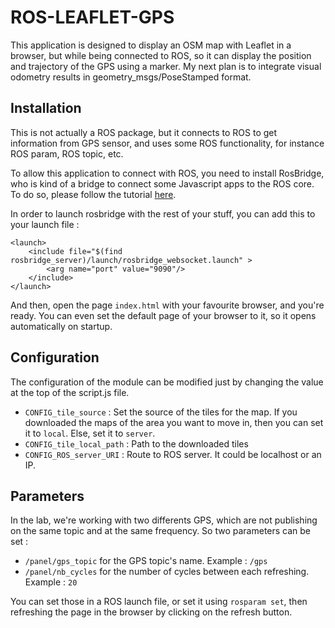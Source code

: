 # ROS-LEAFLET-GPS

This application is designed to display an OSM map with Leaflet in a browser, but while being connected to ROS, so it can display the position and trajectory of the GPS using a marker. My next plan is to integrate visual odometry results in geometry_msgs/PoseStamped format.

## Installation 

This is not actually a ROS package, but it connects to ROS to get information from GPS sensor, and uses some ROS functionality, for instance ROS param, ROS topic, etc. 

To allow this application to connect with ROS, you need to install RosBridge, who is kind of a bridge to connect some Javascript apps to the ROS core. To do so, please follow the tutorial [here](http://wiki.ros.org/rosbridge_suite/Tutorials/RunningRosbridge).

In order to launch rosbridge with the rest of your stuff, you can add this to your launch file :


    <launch>
        <include file="$(find rosbridge_server)/launch/rosbridge_websocket.launch" > 
            <arg name="port" value="9090"/>
        </include>
    </launch>

And then, open the page `index.html` with your favourite browser, and you're ready. You can even set the default page of your browser to it, so it opens automatically on startup.


## Configuration

The configuration of the module can be modified just by changing the value at the top of the script.js file.

- `CONFIG_tile_source` : Set the source of the tiles for the map. If you downloaded the maps of the area you want to move in, then you can set it to `local`. Else, set it to `server`.
- `CONFIG_tile_local_path` : Path to the downloaded tiles
- `CONFIG_ROS_server_URI` : Route to ROS server. It could be localhost or an IP.

## Parameters

In the lab, we're working with two differents GPS, which are not publishing on the same topic and at the same frequency. So two parameters can be set : 
- `/panel/gps_topic` for the GPS topic's name. Example : `/gps`
- `/panel/nb_cycles` for the number of cycles between each refreshing. Example : `20`

You can set those in a ROS launch file, or set it using `rosparam set`, then refreshing the page in the browser by clicking on the refresh button.
